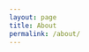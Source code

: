```yaml
---
layout: page
title: About
permalink: /about/
---
```


<head>
    <!-- Global site tag (gtag.js) - Google Analytics -->
    <script async src="https://www.googletagmanager.com/gtag/js?id=UA-127838774-1"></script>
    <script>
    window.dataLayer = window.dataLayer || [];
    function gtag(){dataLayer.push(arguments);}
    gtag('js', new Date());

    gtag('config', 'UA-127838774-1');
    </script>
</head>

<!-- <img src="{{ site.baseurl }}/assets/Quote.png" title="Profile Picture" class="profile"> -->

## 영어문
대표자명 : 한윤숙 <br>
사업자등록번호 : 397-05-01460<br>
업종 신고 : 통신판매업 인천 서구-0112<br>
 

<!-- ### EXPERIENCE
* SK encar
<h5>Seoul, Korea Nobember, 2016 - Present</h5>
<h5>Android Developer</h5>
<h6>Develop business logics for Android native and hybrid application with Java, JavaScript</h6>
<br>  -->

### CONTACT
en9door@gmail.com<br>





